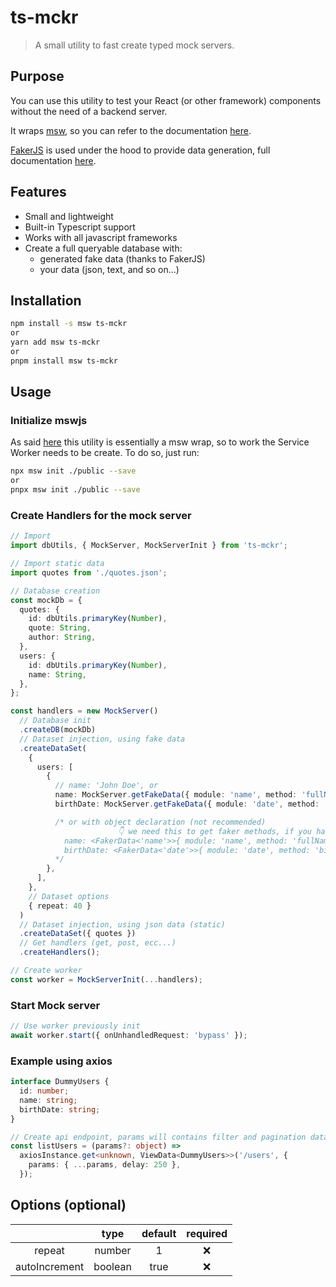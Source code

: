 # ts-mckr

> A small utility to fast create typed mock servers.

## Purpose

You can use this utility to test your React (or other framework) components without the need of a backend server.

It wraps [msw](https://github.com/mswjs/msw), so you can refer to the documentation [here](https://mswjs.io/docs/).

[FakerJS](https://github.com/faker-js/faker) is used under the hood to provide data generation, full documentation [here](https://fakerjs.dev/).

## Features

- Small and lightweight
- Built-in Typescript support
- Works with all javascript frameworks
- Create a full queryable database with:
  - generated fake data (thanks to FakerJS)
  - your data (json, text, and so on...)

## Installation

```bash
npm install -s msw ts-mckr
or
yarn add msw ts-mckr
or
pnpm install msw ts-mckr
```

## Usage

### Initialize mswjs

As said [here](#purpose) this utility is essentially a msw wrap, so to work the Service Worker needs to be create.
To do so, just run:

```bash
npx msw init ./public --save
or
pnpx msw init ./public --save
```

### Create Handlers for the mock server

```ts
// Import
import dbUtils, { MockServer, MockServerInit } from 'ts-mckr';

// Import static data
import quotes from './quotes.json';

// Database creation
const mockDb = {
  quotes: {
    id: dbUtils.primaryKey(Number),
    quote: String,
    author: String,
  },
  users: {
    id: dbUtils.primaryKey(Number),
    name: String,
  },
};

const handlers = new MockServer()
  // Database init
  .createDB(mockDb)
  // Dataset injection, using fake data
  .createDataSet(
    {
      users: [
        {
          // name: 'John Doe', or
          name: MockServer.getFakeData({ module: 'name', method: 'fullName', language: 'it' }),
          birthDate: MockServer.getFakeData({ module: 'date', method: 'birthdate' }),

          /* or with object declaration (not recommended)
                        👇 we need this to get faker methods, if you have better solution, please create a pull request.
            name: <FakerData<'name'>>{ module: 'name', method: 'fullName', language: 'it' },
            birthDate: <FakerData<'date'>>{ module: 'date', method: 'birthdate' },
          */
        },
      ],
    },
    // Dataset options
    { repeat: 40 }
  )
  // Dataset injection, using json data (static)
  .createDataSet({ quotes })
  // Get handlers (get, post, ecc...)
  .createHandlers();

// Create worker
const worker = MockServerInit(...handlers);
```

### Start Mock server

```ts
// Use worker previously init
await worker.start({ onUnhandledRequest: 'bypass' });
```

### Example using axios

```ts
interface DummyUsers {
  id: number;
  name: string;
  birthDate: string;
}

// Create api endpoint, params will contains filter and pagination data
const listUsers = (params?: object) =>
  axiosInstance.get<unknown, ViewData<DummyUsers>>('/users', {
    params: { ...params, delay: 250 },
  });
```

## Options (optional)

|               |  type   | default | required |
| :-----------: | :-----: | :-----: | :------: |
|    repeat     | number  |    1    |    ❌    |
| autoIncrement | boolean |  true   |    ❌    |
